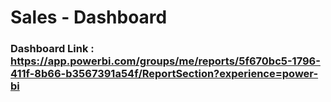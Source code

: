 

# Sales - Dashboard

### Dashboard Link : https://app.powerbi.com/groups/me/reports/5f670bc5-1796-411f-8b66-b3567391a54f/ReportSection?experience=power-bi

